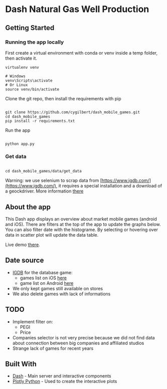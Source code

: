 # Dash Natural Gas Well Production

## Getting Started

### Running the app locally

First create a virtual environment with conda or venv inside a temp folder, then activate it.

```
virtualenv venv

# Windows
venv\Scripts\activate
# Or Linux
source venv/bin/activate

```

Clone the git repo, then install the requirements with pip

```

git clone https://github.com/cygilbert/dash_mobile_games.git
cd dash_mobile_games
pip install -r requirements.txt

```

Run the app

```

python app.py

```

### Get data

```

cd dash_mobile_games/data/get_data

```

Warning: we use selenium to scrap data from [https://www.igdb.com/](https://www.igdb.com/), it requires a special installation and a download of a geockdriver.
More information [there](https://pypi.org/project/selenium/)


## About the app

This Dash app displays an overview about market mobile games (android and iOS). There are filters at the top of the app to update the graphs below. You can also filter date with the histograme. By selecting or hovering over data in scatter plot will update the data table.

Live demo [there](https://dash-mobile-games.herokuapp.com/).

## Date source

- [IGDB](https://www.igdb.com/) for the database game:
    - games list on iOS [here](https://www.igdb.com/platforms/ios/games)
    - game list on Android [here](https://www.igdb.com/platforms/android/games)
- We only kept games still available on stores
- We also delete games with lack of informations

## TODO

- Implement filter on:
    - PEGI
    - Price
- Companies selector is not very precise because we did not find data about connection between big companies and affiliated studios
- Strange lack of games for recent years

## Built With

- [Dash](https://dash.plot.ly/) - Main server and interactive components
- [Plotly Python](https://plot.ly/python/) - Used to create the interactive plots

